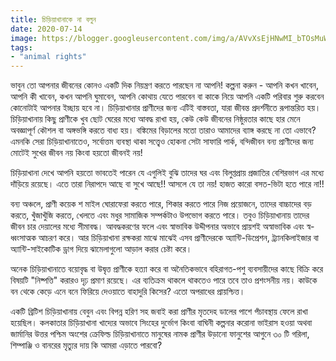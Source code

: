 ```yaml
---
title: চিড়িয়াখানাকে না বলুন
date: 2020-07-14
image: https://blogger.googleusercontent.com/img/a/AVvXsEjHNwMI_bTOsMuWMNMs6un3NyVdxh1wPRbRAUJvZp3eBs6EeUj359G8AO8jnqyUQR3QUxfewc3r_eY8e773EsXfvziZLJBPjj4tW-UWH4FjeG35IsHEwQq_O-WEYRqK8MInHQc6hlx9I-ocKVOCQxrDTJGWKItEcHGW8hsJkFeF26coXZoGxKemfG5YiA
tags: 
- "animal rights"
---
```

ভাবুন তো আপনার জীবনের কোনও একটি দিক নিয়ন্ত্রণ করতে পারছেন না আপনি! কল্পনা করুন - আপনি কখন খাবেন, আপনি কী খাবেন, কখন আপনি ঘুমাবেন, আপনি কোথায় যেতে পারবেন বা কাকে নিয়ে আপনি একটি পরিবার শুরু করবেন কোনোটাই আপনার ইচ্ছায় হবে না। চিড়িয়াখানার প্রাণীদের জন্য এটিই বাস্তবতা, যারা জীবন্ত প্রদর্শনীতে রূপান্তরিত হয়। চিড়িয়াখানায় কিছু প্রাণীকে খুব ছোট ঘেরের মধ্যে আবদ্ধ রাখা হয়, কেউ কেউ জীবনের নিষ্ঠুরতার কাছে হার মেনে অবজ্ঞাপূর্ণ কৌশল বা অঙ্গভঙ্গি করতে বাধ্য হয়। বঙ্কিমের বিড়ালের মতো তারাও আমাদের ব্যাঙ্গ করছে না তো এভাবে? এমনকি সেরা চিড়িয়াখানাতেও, সর্বোত্তম ব্যবস্থা থাকা সত্ত্বেও হোকনা সেটা সাফারি পার্ক, বন্দিজীবন বন্য প্রাণীদের জন্য মোটেই সুখের জীবন নয় কিংবা হয়তো জীবনই নয়!

চিড়িয়াখানা দেখে আপনি হয়তো ভাবতেই পারেন যে এগুলিই বুঝি তাদের ঘর এবং বিলুপ্তপ্রায় প্রজাতির বেশিরভাগ এর মধ্যে দাঁড়িয়ে রয়েছে। এতে তারা নিরাপদে আছে বা সুখে আছে!! আসলে যে তা নয়! হাজত কারো বসত-ভিটা হতে পারে না!!

বন্য অঞ্চলে, প্রাণী কয়েক শ মাইল ঘোরাফেরা করতে পারে, শিকার করতে পারে নিজ প্রয়োজনে, তাদের বাচ্চাদের বড় করতে, খুঁজাখুঁজি করতে, খেলতে এবং মধুর সামাজিক সম্পর্কটাও উপভোগ করতে পারে। তবুও চিড়িয়াখানায় তাদের জীবন চার দেয়ালের মধ্যে সীমাবদ্ধ। আবদ্ধকরণের ফলে এবং স্বাভাবিক উদ্দীপনার অভাবে প্রায়শই অস্বাভাবিক এবং স্ব-ধ্বংসাত্মক আচরণ করে। আর চিড়িয়াখানা রক্ষকরা মাঝে মাঝেই এসব প্রাণীদেরকে অ্যান্টি-ডিপ্রেশন, ট্র্যানকিলাইজার বা অ্যান্টি-সাইকোটিক ড্রাগ দিয়ে ঝামেলাগুলো আড়াল করার চেষ্টা করে।

অনেক চিড়িয়াখানাতে বয়োবৃদ্ধ বা উদ্বৃত্ত প্রাণীকে হত্যা করে বা অনৈতিকভাবে বহিরাগত-পশু ব্যবসায়ীদের কাছে বিক্রি করে বিষয়টি "নিষ্পত্তি" করারও দৃঢ় প্রমাণ রয়েছে। এর ব্যতিক্রম থাকলে থাকতেও পারে তবে তাও প্রশংসনীয় নয়। কাউকে বন থেকে কেড়ে এনে বনে ফিরিয়ে দেওয়াতে বাহাদুরি কিসের? এতো অপরাধের প্রায়শ্চিত্ত।
        
একটি ব্রিটিশ চিড়িয়াখানায় বেবুন এবং বিপন্ন হরিণ সহ জবাই করা প্রাণীর মৃতদেহ ডালের পাশে পঁচাবস্থায় ফেলে রাখা হয়েছিল। কলকাতার চিড়িয়াখানা খাদ্যের অভাবে সিংহের দুর্ভোগ কিংবা বাঘিনী কল্পনার করোনা ভাইরাস হওয়া অথবা জার্মানির উত্তর পশ্চিম অংশের ক্রেফিল্ড চিড়িয়াখানাতে মানুষের নামক প্রাণীর উড়ানো ফানুশের আগুনে ৩০ টি গরিলা, শিম্পাঞ্জি ও বানরের মৃত্যুর দায় কি আমরা এড়াতে পারবো?